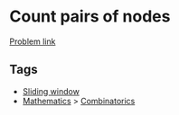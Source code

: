 # Count pairs of nodes

[Problem link](https://leetcode.com/problems/count-pairs-of-nodes)

## Tags

* [Sliding window](/README.md#Sliding_window)
* [Mathematics](/README.md#Mathematics) > [Combinatorics](/README.md#Mathematics-Combinatorics)
